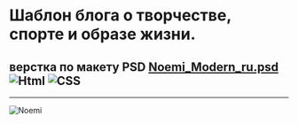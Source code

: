 # Шаблон блога о творчестве, спорте и образе жизни.

## верстка по макету PSD [Noemi_Modern_ru.psd](https://github.com/ViolinaS/Site-layout-template--Blog-Of-Lifestyle/blob/master/NOEMI_Modern_ru.psd) ![Html](https://img.shields.io/badge/-HTML-yellowgreen/?style=for-the-badge&color=yellowgreen&logo=html) ![CSS](https://img.shields.io/badge/-CSS-9cf/?style=for-the-badge&color=9cf)

***

![Noemi](https://github.com/ViolinaS/Site-layout-template--Blog-Of-Lifestyle/blob/master/noemi_.jpeg)

